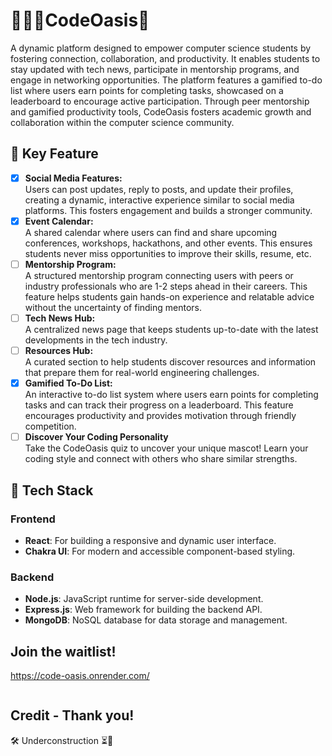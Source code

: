 # 🌴👩‍💻CodeOasis🍂 <br/>
A dynamic platform designed to empower computer science students by fostering connection, collaboration, and productivity. It enables students to stay updated with tech news, participate in mentorship programs, and engage in networking opportunities. The platform features a gamified to-do list where users earn points for completing tasks, showcased on a leaderboard to encourage active participation. Through peer mentorship and gamified productivity tools, CodeOasis fosters academic growth and collaboration within the computer science community.

## 🌟 Key Feature <br/>
* [x] **Social Media Features:** <br/>
Users can post updates, reply to posts, and update their profiles, creating a dynamic, interactive experience similar to social media platforms. This fosters engagement and builds a stronger community. <br/>
* [x] **Event Calendar:** <br/>
A shared calendar where users can find and share upcoming conferences, workshops, hackathons, and other events. This ensures students never miss opportunities to improve their skills, resume, etc. <br/>
* [ ] **Mentorship Program:** <br/>
A structured mentorship program connecting users with peers or industry professionals who are 1-2 steps ahead in their careers. This feature helps students gain hands-on experience and relatable advice without the uncertainty of finding mentors. <br/>
* [ ] **Tech News Hub:** <br/>
A centralized news page that keeps students up-to-date with the latest developments in the tech industry. <br/>
* [ ] **Resources Hub:** <br/>
A curated section to help students discover resources and information that prepare them for real-world engineering challenges.<br/>
* [x] **Gamified To-Do List:** <br/>
An interactive to-do list system where users earn points for completing tasks and can track their progress on a leaderboard. This feature encourages productivity and provides motivation through friendly competition.
* [ ] **Discover Your Coding Personality** <br/>
Take the CodeOasis quiz to uncover your unique mascot! Learn your coding style and connect with others who share similar strengths.

## 🚀 Tech Stack

### Frontend
- **React**: For building a responsive and dynamic user interface.
- **Chakra UI**: For modern and accessible component-based styling.

### Backend
- **Node.js**: JavaScript runtime for server-side development.
- **Express.js**: Web framework for building the backend API.
- **MongoDB**: NoSQL database for data storage and management.

## Join the waitlist!
https://code-oasis.onrender.com/
<!--## 🛠 Underconstruction ⏳👀</strong> -->
<div align="center" style=" align-items: center;">
  <span style="display:inline-block; width: 20px; align-items: center;"></span> <!-- Spacer -->
</div>


## Credit - Thank you!
🛠 Underconstruction ⏳👀
